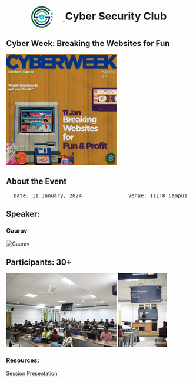 <h1 align="center">
    <a href="https://github.com/CSYClubIIITK/ClubVault">
        <img src="https://raw.githubusercontent.com/CSYClubIIITK/ClubVault/main/Logo.png" valign="middle" height="58" alt="CSY logo" />
    </a>
    <span valign="middle">
        Cyber Security Club
    </span>
</h1>

<h2>Cyber Week: Breaking the Websites for Fun</h2>
<section>
    <div class="container container1">
        <div class="content">
            <img class="banner" src="breaking_websites.jpeg" alt="Breaking the Websites for Fun" style="height:300px;">
            <br>
            <h2>About the Event</h2>
            <p><pre><center> Date: 11 January, 2024               Venue: IIITK Campus</center></pre></p>

            
 <h2>Speaker:</h2>
 <h3>Gaurav</h3>
    <img src="../../Cyber Security Club Introductory Session/gaurav.JPG" float="left" height="150" alt="Gaurav" />

<h2>Participants: 30+</h2>
    <img src="pic1.jpeg" float="left" height="200" alt="p1" />
    <img src="pic2.jpeg" float="left" height="200" alt="p2" />
            

### Resources:

[Session Presentation]()